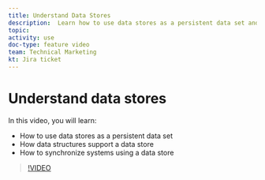 ```yaml
---
title: Understand Data Stores
description:  Learn how to use data stores as a persistent data set and how data structures support a data store in [!DNL Adobe Workfront Fusion].
topic: 
activity: use
doc-type: feature video
team: Technical Marketing
kt: Jira ticket 
---
```

# Understand data stores

In this video, you will learn:

* How to use data stores as a persistent data set 
* How data structures support a data store
* How to synchronize systems using a data store

>[!VIDEO](https://video.tv.adobe.com/v/335295/?quality=12)
